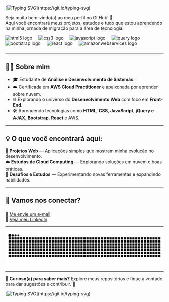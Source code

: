 [![Typing SVG](https://readme-typing-svg.demolab.com?font=Fira+Code&weight=500&size=23&pause=1000&color=F71334&width=435&lines=Ol%C3%A1%2C+me+chamo+Carmel+Ramos!;Vamos+nos+conectar%3F!)](https://git.io/typing-svg)

Seja muito bem-vindo(a) ao meu perfil no GitHub! 🚀  
Aqui você encontrará meus projetos, estudos e tudo que estou aprendendo na minha jornada de migração para a área de tecnologia! 

<div align="left">
  <img src="https://cdn.jsdelivr.net/gh/devicons/devicon/icons/html5/html5-original.svg" height="40" alt="html5 logo"  />
  <img width="12" />
  <img src="https://cdn.jsdelivr.net/gh/devicons/devicon/icons/css3/css3-original.svg" height="40" alt="css3 logo"  />
  <img width="12" />
  <img src="https://cdn.jsdelivr.net/gh/devicons/devicon/icons/javascript/javascript-original.svg" height="40" alt="javascript logo"  />
  <img width="12" />
  <img src="https://cdn.jsdelivr.net/gh/devicons/devicon/icons/jquery/jquery-original.svg" height="40" alt="jquery logo"  />
  <img width="12" />
  <img src="https://cdn.jsdelivr.net/gh/devicons/devicon/icons/bootstrap/bootstrap-original.svg" height="40" alt="bootstrap logo"  />
  <img width="12" />
  <img src="https://cdn.jsdelivr.net/gh/devicons/devicon/icons/react/react-original.svg" height="40" alt="react logo"  />
  <img width="12" />
  <img src="https://cdn.jsdelivr.net/gh/devicons/devicon/icons/amazonwebservices/amazonwebservices-line-wordmark.svg" height="40" alt="amazonwebservices logo"  />
</div>

###

---

## 👩‍💻 Sobre mim

- 🎓 Estudante de **Análise e Desenvolvimento de Sistemas**.  
- ☁️ Certificada em **AWS Cloud Practitioner** e apaixonada por aprender sobre nuvem.  
- 🌐 Explorando o universo do **Desenvolvimento Web** com foco em **Front-End**.  
- 🛠️ Aprendendo tecnologias como **HTML**, **CSS**, **JavaScript**, **jQuery e AJAX**, **Bootstrap**, **React** e AWS.  

---

## 💡 O que você encontrará aqui:

📁 **Projetos Web** — Aplicações simples que mostram minha evolução no desenvolvimento.  
☁️ **Estudos de Cloud Computing** — Explorando soluções em nuvem e boas práticas.  
📘 **Desafios e Estudos** — Experimentando novas ferramentas e expandindo habilidades.  

---

## 🤝 Vamos nos conectar?

###

💌 [Me envie um e-mail](mailto:carmelramos@gmail.com)  
📌 [Veja meu LinkedIn](https://linkedin.com/in/carmel-ramos)  

---

<img src="https://raw.githubusercontent.com/Carmelramos/Carmelramos/output/snake.svg" alt="Snake animation" />

---

👀 **Curioso(a) para saber mais?** Explore meus repositórios e fique à vontade para dar sugestões e contribuir. 🚀  

[![Typing SVG](https://readme-typing-svg.demolab.com?font=Fira+Code&weight=500&pause=1000&color=F71334&width=435&lines=Obrigada+pela+visita+e+volte+sempre!)](https://git.io/typing-svg)

